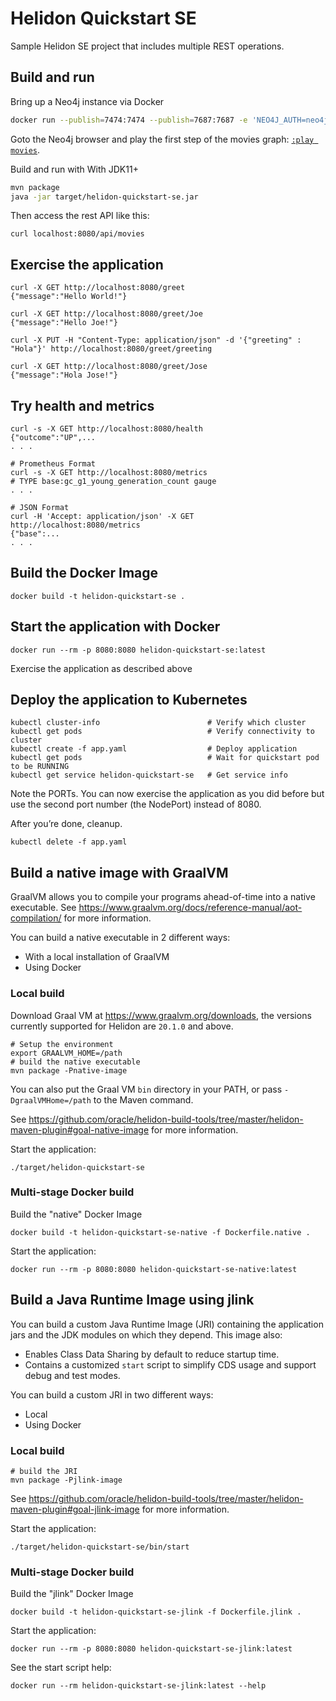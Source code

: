 # Helidon Quickstart SE

Sample Helidon SE project that includes multiple REST operations.

## Build and run

Bring up a Neo4j instance via Docker

```bash
docker run --publish=7474:7474 --publish=7687:7687 -e 'NEO4J_AUTH=neo4j/secret'  neo4j:4.0
```

Goto the Neo4j browser and play the first step of the movies graph: [`:play movies`](http://localhost:7474/browser/?cmd=play&arg=movies).

Build and run with With JDK11+
```bash
mvn package
java -jar target/helidon-quickstart-se.jar
```

Then access the rest API like this:

````
curl localhost:8080/api/movies
````

## Exercise the application

```
curl -X GET http://localhost:8080/greet
{"message":"Hello World!"}

curl -X GET http://localhost:8080/greet/Joe
{"message":"Hello Joe!"}

curl -X PUT -H "Content-Type: application/json" -d '{"greeting" : "Hola"}' http://localhost:8080/greet/greeting

curl -X GET http://localhost:8080/greet/Jose
{"message":"Hola Jose!"}
```

## Try health and metrics

```
curl -s -X GET http://localhost:8080/health
{"outcome":"UP",...
. . .

# Prometheus Format
curl -s -X GET http://localhost:8080/metrics
# TYPE base:gc_g1_young_generation_count gauge
. . .

# JSON Format
curl -H 'Accept: application/json' -X GET http://localhost:8080/metrics
{"base":...
. . .

```

## Build the Docker Image

```
docker build -t helidon-quickstart-se .
```

## Start the application with Docker

```
docker run --rm -p 8080:8080 helidon-quickstart-se:latest
```

Exercise the application as described above

## Deploy the application to Kubernetes

```
kubectl cluster-info                        # Verify which cluster
kubectl get pods                            # Verify connectivity to cluster
kubectl create -f app.yaml                  # Deploy application
kubectl get pods                            # Wait for quickstart pod to be RUNNING
kubectl get service helidon-quickstart-se   # Get service info
```

Note the PORTs. You can now exercise the application as you did before but use the second
port number (the NodePort) instead of 8080.

After you’re done, cleanup.

```
kubectl delete -f app.yaml
```

## Build a native image with GraalVM

GraalVM allows you to compile your programs ahead-of-time into a native
 executable. See https://www.graalvm.org/docs/reference-manual/aot-compilation/
 for more information.

You can build a native executable in 2 different ways:
* With a local installation of GraalVM
* Using Docker

### Local build

Download Graal VM at https://www.graalvm.org/downloads, the versions
 currently supported for Helidon are `20.1.0` and above.

```
# Setup the environment
export GRAALVM_HOME=/path
# build the native executable
mvn package -Pnative-image
```

You can also put the Graal VM `bin` directory in your PATH, or pass
 `-DgraalVMHome=/path` to the Maven command.

See https://github.com/oracle/helidon-build-tools/tree/master/helidon-maven-plugin#goal-native-image
 for more information.

Start the application:

```
./target/helidon-quickstart-se
```

### Multi-stage Docker build

Build the "native" Docker Image

```
docker build -t helidon-quickstart-se-native -f Dockerfile.native .
```

Start the application:

```
docker run --rm -p 8080:8080 helidon-quickstart-se-native:latest
```

## Build a Java Runtime Image using jlink

You can build a custom Java Runtime Image (JRI) containing the application jars and the JDK modules 
on which they depend. This image also:

* Enables Class Data Sharing by default to reduce startup time. 
* Contains a customized `start` script to simplify CDS usage and support debug and test modes. 
 
You can build a custom JRI in two different ways:
* Local
* Using Docker


### Local build

```
# build the JRI
mvn package -Pjlink-image
```

See https://github.com/oracle/helidon-build-tools/tree/master/helidon-maven-plugin#goal-jlink-image
 for more information.

Start the application:

```
./target/helidon-quickstart-se/bin/start
```

### Multi-stage Docker build

Build the "jlink" Docker Image

```
docker build -t helidon-quickstart-se-jlink -f Dockerfile.jlink .
```

Start the application:

```
docker run --rm -p 8080:8080 helidon-quickstart-se-jlink:latest
```

See the start script help:

```
docker run --rm helidon-quickstart-se-jlink:latest --help
```
